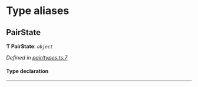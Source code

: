 

# Type aliases

<a id="pairstate"></a>

##  PairState

**Ƭ PairState**: *`object`*

*Defined in [pair/types.ts:7](https://github.com/polkadot-js/common/blob/5585a16/packages/keyring/src/pair/types.ts#L7)*

#### Type declaration

___

